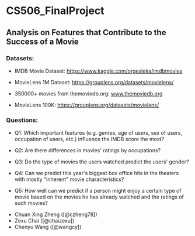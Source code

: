 # CS506_FinalProject

## Analysis on Features that Contribute to the Success of a Movie

### Datasets:

- IMDB Movie Dataset: https://www.kaggle.com/orgesleka/imdbmovies

- MovieLens 1M Dataset: https://grouplens.org/datasets/movielens/

- 350000+ movies from themoviedb.org: www.themoviedb.org

- MovieLens 100K: https://grouplens.org/datasets/movielens/

### Questions:

- Q1: Which important features (e.g. genres, age of users, sex of users, occupation of users, etc.) influence the IMDB score the most?

- Q2: Are there differences in movies' ratings by occupations? 

- Q3: Do the type of movies the users watched predict the users' gender?

- Q4: Can we predict this year's biggest box office hits in the theaters with mostly "inherent" movie characteristics?

- Q5: How well can we predict if a person might enjoy a certain type of movie based on the movies he has already watched and the ratings of such movies?


* Chuan Xing Zheng ([@czheng78])
* Zexu Chai ([@chaizexu])
* Chenyu Wang ([@wangcy])
